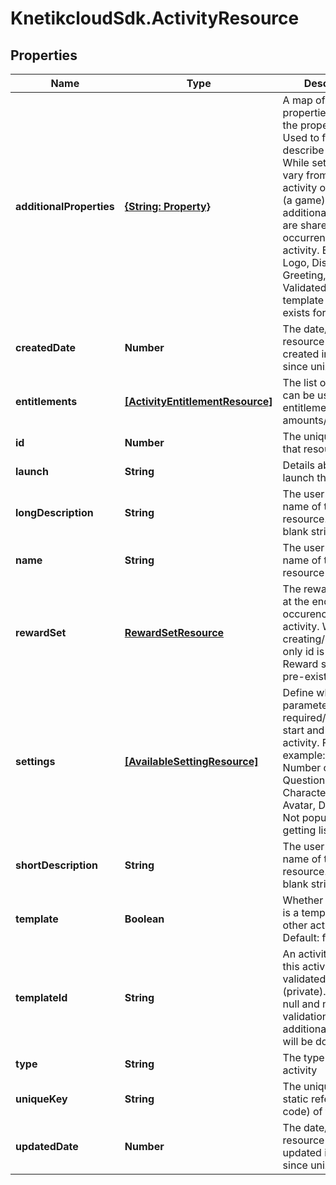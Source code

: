# KnetikcloudSdk.ActivityResource

## Properties
Name | Type | Description | Notes
------------ | ------------- | ------------- | -------------
**additionalProperties** | [**{String: Property}**](Property.md) | A map of additional properties keyed on the property name. Used to further describe an activity. While settings will vary from one activity occurrence (a game) to another, additional properties are shared by all the occurrences of this activity. Ex: Activity Logo, Disclaimer, Greeting, etc. Validated against template if one exists for activities | [optional] 
**createdDate** | **Number** | The date/time this resource was created in seconds since unix epoch | [optional] 
**entitlements** | [**[ActivityEntitlementResource]**](ActivityEntitlementResource.md) | The list of items that can be used for entitlement (wager amounts/etc) | [optional] 
**id** | **Number** | The unique ID for that resource | [optional] 
**launch** | **String** | Details about how to launch the activity | [optional] 
**longDescription** | **String** | The user friendly name of that resource. Defaults to blank string | [optional] 
**name** | **String** | The user friendly name of that resource | 
**rewardSet** | [**RewardSetResource**](RewardSetResource.md) | The rewards to give at the end of each occurence of the activity. When creating/updating only id is used. Reward set must be pre-existing | [optional] 
**settings** | [**[AvailableSettingResource]**](AvailableSettingResource.md) | Define what parameters are required/available to start and run an activity. For example: Difficulty, Number of Questions, Character name, Avatar, Duration, etc. Not populated when getting listing | [optional] 
**shortDescription** | **String** | The user friendly name of that resource. Defaults to blank string | [optional] 
**template** | **Boolean** | Whether this activity is a template for other activities. Default: false | [optional] 
**templateId** | **String** | An activity template this activity is validated against (private). May be null and no validation of additional_properties will be done | [optional] 
**type** | **String** | The type of the activity | 
**uniqueKey** | **String** | The unique key (for static reference in code) of the activity | [optional] 
**updatedDate** | **Number** | The date/time this resource was last updated in seconds since unix epoch | [optional] 


